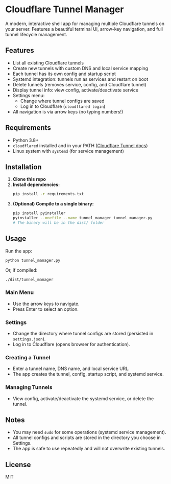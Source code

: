 # Cloudflare Tunnel Manager

A modern, interactive shell app for managing multiple Cloudflare tunnels on your server. Features a beautiful terminal UI, arrow-key navigation, and full tunnel lifecycle management.

## Features

- List all existing Cloudflare tunnels
- Create new tunnels with custom DNS and local service mapping
- Each tunnel has its own config and startup script
- Systemd integration: tunnels run as services and restart on boot
- Delete tunnels (removes service, config, and Cloudflare tunnel)
- Display tunnel info: view config, activate/deactivate service
- Settings menu:
  - Change where tunnel configs are saved
  - Log in to Cloudflare (`cloudflared login`)
- All navigation is via arrow keys (no typing numbers!)

## Requirements

- Python 3.8+
- `cloudflared` installed and in your PATH ([Cloudflare Tunnel docs](https://developers.cloudflare.com/cloudflare-one/connections/connect-apps/install-and-setup/installation/))
- Linux system with `systemd` (for service management)

## Installation

1. **Clone this repo**
2. **Install dependencies:**
   ```bash
   pip install -r requirements.txt
   ```
3. **(Optional) Compile to a single binary:**
   ```bash
   pip install pyinstaller
   pyinstaller --onefile --name tunnel_manager tunnel_manager.py
   # The binary will be in the dist/ folder
   ```

## Usage

Run the app:
```bash
python tunnel_manager.py
```
Or, if compiled:
```bash
./dist/tunnel_manager
```

### Main Menu
- Use the arrow keys to navigate.
- Press Enter to select an option.

### Settings
- Change the directory where tunnel configs are stored (persisted in `settings.json`).
- Log in to Cloudflare (opens browser for authentication).

### Creating a Tunnel
- Enter a tunnel name, DNS name, and local service URL.
- The app creates the tunnel, config, startup script, and systemd service.

### Managing Tunnels
- View config, activate/deactivate the systemd service, or delete the tunnel.

## Notes
- You may need `sudo` for some operations (systemd service management).
- All tunnel configs and scripts are stored in the directory you choose in Settings.
- The app is safe to use repeatedly and will not overwrite existing tunnels.

## License
MIT
